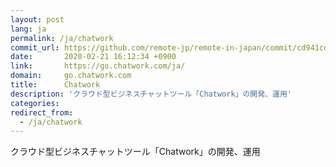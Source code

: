 ```yaml
---
layout: post
lang: ja
permalink: /ja/chatwork
commit_url: https://github.com/remote-jp/remote-in-japan/commit/cd941cda19893e105e655e37410ce88d64107212
date:       2020-02-21 16:12:34 +0900
link:       https://go.chatwork.com/ja/
domain:     go.chatwork.com
title:      Chatwork
description: 'クラウド型ビジネスチャットツール「Chatwork」の開発、運用'
categories: 
redirect_from:
  - /ja/chatwork
---
```


<p>クラウド型ビジネスチャットツール「Chatwork」の開発、運用</p>
